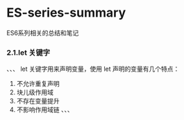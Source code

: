 # ES-series-summary
ES6系列相关的总结和笔记

### 2.1.let 关键字
、、、
let 关键字用来声明变量，使用 let 声明的变量有几个特点：
1) 不允许重复声明
2) 块儿级作用域
3) 不存在变量提升
4) 不影响作用域链
、、、